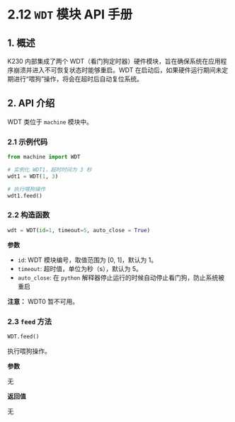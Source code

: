 # 2.12 `WDT` 模块 API 手册

## 1. 概述

K230 内部集成了两个 WDT（看门狗定时器）硬件模块，旨在确保系统在应用程序崩溃并进入不可恢复状态时能够重启。WDT 在启动后，如果硬件运行期间未定期进行“喂狗”操作，将会在超时后自动复位系统。

## 2. API 介绍

WDT 类位于 `machine` 模块中。

### 2.1 示例代码

```python
from machine import WDT

# 实例化 WDT1，超时时间为 3 秒
wdt1 = WDT(1, 3)

# 执行喂狗操作
wdt1.feed()
```

### 2.2 构造函数

```python
wdt = WDT(id=1, timeout=5, auto_close = True)
```

**参数**

- `id`: WDT 模块编号，取值范围为 [0, 1]，默认为 1。
- `timeout`: 超时值，单位为秒（s），默认为 5。
- `auto_close`: 在 `python` 解释器停止运行的时候自动停止看门狗，防止系统被重启

**注意：** WDT0 暂不可用。

### 2.3 `feed` 方法

```python
WDT.feed()
```

执行喂狗操作。

**参数**

无

**返回值**

无
